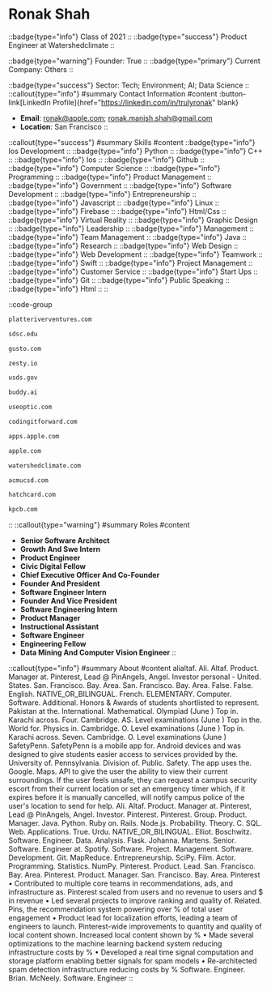 # Ronak Shah
::badge{type="info"}
Class of 2021
::
::badge{type="success"}
Product Engineer at Watershedclimate
::

::badge{type="warning"}
Founder: True
::
::badge{type="primary"}
Current Company: Others
::

::badge{type="success"}
Sector: Tech; Environment; AI; Data Science
::
::callout{type="info"}
#summary
Contact Information
#content
:button-link[LinkedIn Profile]{href="https://linkedin.com/in/trulyronak" blank}
- **Email**: ronak@apple.com; ronak.manish.shah@gmail.com
- **Location**: San Francisco
::

::callout{type="success"}
#summary
Skills
#content
::badge{type="info"}
Ios Development
::
::badge{type="info"}
Python
::
::badge{type="info"}
C++
::
::badge{type="info"}
Ios
::
::badge{type="info"}
Github
::
::badge{type="info"}
Computer Science
::
::badge{type="info"}
Programming
::
::badge{type="info"}
Product Management
::
::badge{type="info"}
Government
::
::badge{type="info"}
Software Development
::
::badge{type="info"}
Entrepreneurship
::
::badge{type="info"}
Javascript
::
::badge{type="info"}
Linux
::
::badge{type="info"}
Firebase
::
::badge{type="info"}
Html/Css
::
::badge{type="info"}
Virtual Reality
::
::badge{type="info"}
Graphic Design
::
::badge{type="info"}
Leadership
::
::badge{type="info"}
Management
::
::badge{type="info"}
Team Management
::
::badge{type="info"}
Java
::
::badge{type="info"}
Research
::
::badge{type="info"}
Web Design
::
::badge{type="info"}
Web Development
::
::badge{type="info"}
Teamwork
::
::badge{type="info"}
Swift
::
::badge{type="info"}
Project Management
::
::badge{type="info"}
Customer Service
::
::badge{type="info"}
Start Ups
::
::badge{type="info"}
Git
::
::badge{type="info"}
Public Speaking
::
::badge{type="info"}
Html
::
::

::code-group
```bash [Platte River Ventures]
platteriverventures.com
```
```bash [San Diego Supercomputer Center]
sdsc.edu
```
```bash [Gusto]
gusto.com
```
```bash [Zesty.io]
zesty.io
```
```bash [U.S. Digital Service]
usds.gov
```
```bash [Buddy.ai]
buddy.ai
```
```bash [Optic]
useoptic.com
```
```bash [Coding it Forward]
codingitforward.com
```
```bash [Apple Inc.]
apps.apple.com
```
```bash [Apple]
apple.com
```
```bash [Watershedclimate]
watershedclimate.com
```
```bash [ACM UCSD]
acmucsd.com
```
```bash [Nearside]
hatchcard.com
```
```bash [Kleiner Perkins Caufield & Byers]
kpcb.com
```
::
::callout{type="warning"}
#summary
Roles
#content
- **Senior Software Architect**
- **Growth And Swe Intern**
- **Product Engineer**
- **Civic Digital Fellow**
- **Chief Executive Officer And Co-Founder**
- **Founder And President**
- **Software Engineer Intern**
- **Founder And Vice President**
- **Software Engineering Intern**
- **Product Manager**
- **Instructional Assistant**
- **Software Engineer**
- **Engineering Fellow**
- **Data Mining And Computer Vision Engineer**
::

::callout{type="info"}
#summary
About
#content
alialtaf. Ali. Altaf. Product. Manager at. Pinterest, Lead @ PinAngels, Angel. Investor personal - United. States. San. Francisco. Bay. Area. San. Francisco. Bay. Area. False. False. English. NATIVE_OR_BILINGUAL. French. ELEMENTARY. Computer. Software. Additional. Honors & Awards of students shortlisted to represent. Pakistan at the. International. Mathematical. Olympiad (June ) Top in. Karachi across. Four. Cambridge. AS. Level examinations (June ) Top in the. World for. Physics in. Cambridge. O. Level examinations (June ) Top in. Karachi across. Seven. Cambridge. O. Level examinations (June ) SafetyPenn. SafetyPenn is a mobile app for. Android devices and was designed to give students easier access to services provided by the. University of. Pennsylvania. Division of. Public. Safety. The app uses the. Google. Maps. API to give the user the ability to view their current surroundings. If the user feels unsafe, they can request a campus security escort from their current location or set an emergency timer which, if it expires before it is manually cancelled, will notify campus police of the user's location to send for help. Ali. Altaf. Product. Manager at. Pinterest, Lead @ PinAngels, Angel. Investor. Pinterest. Pinterest. Group. Product. Manager. Java. Python. Ruby on. Rails. Node.js. Probability. Theory. C. SQL. Web. Applications. True. Urdu. NATIVE_OR_BILINGUAL. Elliot. Boschwitz. Software. Engineer. Data. Analysis. Flask. Johanna. Martens. Senior. Software. Engineer at. Spotify. Software. Project. Management. Software. Development. Git. MapReduce. Entrepreneurship. SciPy. Film. Actor. Programming. Statistics. NumPy. Pinterest. Product. Lead. San. Francisco. Bay. Area. Pinterest. Product. Manager. San. Francisco. Bay. Area. Pinterest • Contributed to multiple core teams in recommendations, ads, and infrastructure as. Pinterest scaled from users and no revenue to users and $ in revenue • Led several projects to improve ranking and quality of. Related. Pins, the recommendation system powering over % of total user engagement • Product lead for localization efforts, leading a team of engineers to launch. Pinterest-wide improvements to quantity and quality of local content shown. Increased local content shown by % • Made several optimizations to the machine learning backend system reducing infrastructure costs by % • Developed a real time signal computation and storage platform enabling better signals for spam models • Re-architected spam detection infrastructure reducing costs by % Software. Engineer. Brian. McNeely. Software. Engineer
::
